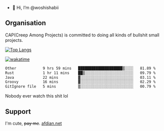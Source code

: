 - 👋 Hi, I’m @woshishabii

## Organisation

CAP(Creep Among Projects) is committed to doing all kinds of bullshit small projects.

[![Top Langs](https://github-readme-stats.vercel.app/api/top-langs/?username=woshishabii&layout=compact)](https://github.com/anuraghazra/github-readme-stats)

[![wakatime](https://wakatime.com/badge/user/34d02784-acc1-4a16-82d7-33fdb53c4ed6.svg)](https://wakatime.com/@34d02784-acc1-4a16-82d7-33fdb53c4ed6)


<!--START_SECTION:waka-->

```txt
Other            9 hrs 59 mins   ████████████████████▒░░░░   81.89 %
Rust             1 hr 11 mins    ██▒░░░░░░░░░░░░░░░░░░░░░░   09.79 %
Java             22 mins         ▓░░░░░░░░░░░░░░░░░░░░░░░░   03.11 %
Groovy           16 mins         ▓░░░░░░░░░░░░░░░░░░░░░░░░   02.29 %
GitIgnore file   5 mins          ▒░░░░░░░░░░░░░░░░░░░░░░░░   00.79 %
```

<!--END_SECTION:waka-->

Nobody ever watch this shit lol

## Support
I'm cute, ~~pay me~~.
[afdian.net](https://afdian.com/a/woshishabi)

<!---
woshishabii/woshishabii is a ✨ special ✨ repository because its `README.md` (this file) appears on your GitHub profile.
You can click the Preview link to take a look at your changes.
--->
